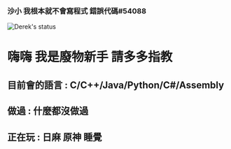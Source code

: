 ### 沙小 我根本就不會寫程式 錯誤代碼#54088
![Derek's status](https://github-readme-stats.vercel.app/api?username=Derek46518&show_icons=true&theme=transparent)


<!--
**Derek46518/Derek46518** is a ✨ _special_ ✨ repository because its `README.md` (this file) appears on your GitHub profile.

Here are some ideas to get you started:

- 🔭 I’m currently working on ...
- 🌱 I’m currently learning ...
- 👯 I’m looking to collaborate on ...
- 🤔 I’m looking for help with ...
- 💬 Ask me about ...
- 📫 How to reach me: ...
- 😄 Pronouns: ...
- ⚡ Fun fact: ...
-->

# 嗨嗨 我是廢物新手 請多多指教
## 目前會的語言 : C/C++/Java/Python/C#/Assembly
## 做過 : 什麼都沒做過
## 正在玩 : 日麻 原神 睡覺
